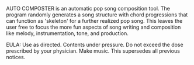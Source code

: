 AUTO COMPOSTER is an automatic pop song composition tool. The program randomly generates a song structure with chord progressions that can function as 'skeleton' for a further realized pop song. This leaves the user free to focus the more fun aspects of song writing and composition like melody, instrumentation, tone, and production.

EULA:
Use as directed. Contents under pressure. Do not exceed the dose prescribed by your physician. 
Make music. This supersedes all previous notices.

